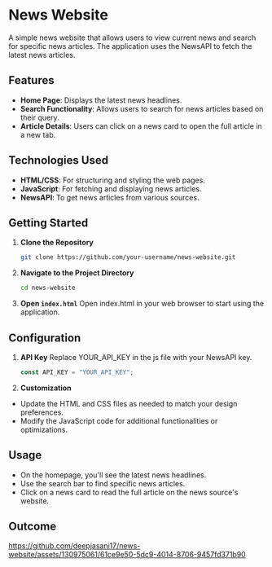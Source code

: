# News Website

A simple news website that allows users to view current news and search for specific news articles. The application uses the NewsAPI to fetch the latest news articles.

## Features

- **Home Page**: Displays the latest news headlines.
- **Search Functionality**: Allows users to search for news articles based on their query.
- **Article Details**: Users can click on a news card to open the full article in a new tab.

## Technologies Used

- **HTML/CSS**: For structuring and styling the web pages.
- **JavaScript**: For fetching and displaying news articles.
- **NewsAPI**: To get news articles from various sources.

## Getting Started

1. **Clone the Repository**

   ```bash
   git clone https://github.com/your-username/news-website.git
2. **Navigate to the Project Directory**
   ```bash
   cd news-website
3. **Open `index.html`**
   Open index.html in your web browser to start using the application.

## Configuration

1. **API Key**
   Replace YOUR_API_KEY in the js file with your NewsAPI key.
   ```javascript
   const API_KEY = "YOUR_API_KEY";

2. **Customization**

- Update the HTML and CSS files as needed to match your design preferences.
- Modify the JavaScript code for additional functionalities or optimizations.

## Usage

- On the homepage, you'll see the latest news headlines.
- Use the search bar to find specific news articles.
- Click on a news card to read the full article on the news source's website.


## Outcome
https://github.com/deepjasani17/news-website/assets/130975061/61ce9e50-5dc9-4014-8706-9457fd371b90
